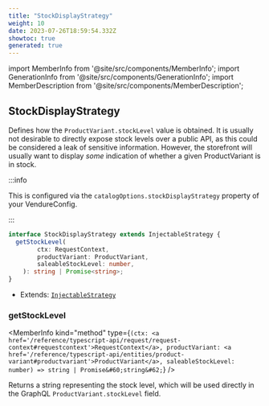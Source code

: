 ```yaml
---
title: "StockDisplayStrategy"
weight: 10
date: 2023-07-26T18:59:54.332Z
showtoc: true
generated: true
---
```

<!-- This file was generated from the Vendure source. Do not modify. Instead, re-run the "docs:build" script -->
import MemberInfo from '@site/src/components/MemberInfo';
import GenerationInfo from '@site/src/components/GenerationInfo';
import MemberDescription from '@site/src/components/MemberDescription';


## StockDisplayStrategy

<GenerationInfo sourceFile="packages/core/src/config/catalog/stock-display-strategy.ts" sourceLine="21" packageName="@vendure/core" />

Defines how the `ProductVariant.stockLevel` value is obtained. It is usually not desirable
to directly expose stock levels over a public API, as this could be considered a leak of
sensitive information. However, the storefront will usually want to display _some_ indication
of whether a given ProductVariant is in stock.

:::info

This is configured via the `catalogOptions.stockDisplayStrategy` property of
your VendureConfig.

:::

```ts title="Signature"
interface StockDisplayStrategy extends InjectableStrategy {
  getStockLevel(
        ctx: RequestContext,
        productVariant: ProductVariant,
        saleableStockLevel: number,
    ): string | Promise<string>;
}
```
* Extends: <code><a href='/reference/typescript-api/common/injectable-strategy#injectablestrategy'>InjectableStrategy</a></code>



<div className="members-wrapper">

### getStockLevel

<MemberInfo kind="method" type={`(ctx: <a href='/reference/typescript-api/request/request-context#requestcontext'>RequestContext</a>, productVariant: <a href='/reference/typescript-api/entities/product-variant#productvariant'>ProductVariant</a>, saleableStockLevel: number) => string | Promise&#60;string&#62;`}   />

Returns a string representing the stock level, which will be used directly
in the GraphQL `ProductVariant.stockLevel` field.


</div>
